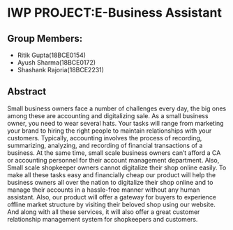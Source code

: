 # IWP PROJECT:E-Business Assistant

## Group Members:
 * Ritik Gupta(18BCE0154)
 * Ayush Sharma(18BCE0172)
 * Shashank Rajoria(18BCE2231)



## Abstract

Small business owners face a number of challenges every day, the big ones among these are accounting and digitalizing sale. As a small business owner, you need to wear several hats. Your tasks will range from marketing your brand to hiring the right people to maintain relationships with your customers. Typically, accounting involves the process of recording, summarizing, analyzing, and recording of financial transactions of a business. At the same time, small scale business owners can’t afford a CA or accounting personnel for their account management department. Also, Small scale shopkeeper owners cannot digitalize their shop online easily. To make all these tasks easy and financially cheap our product will help the business owners all over the nation to digitalize their shop online and to manage their accounts in a hassle-free manner without any human assistant. Also, our product will offer a gateway for buyers to experience offline market structure by visiting their beloved shop using our website. And along with all these services, it will also offer a great customer relationship management system for shopkeepers and customers.

